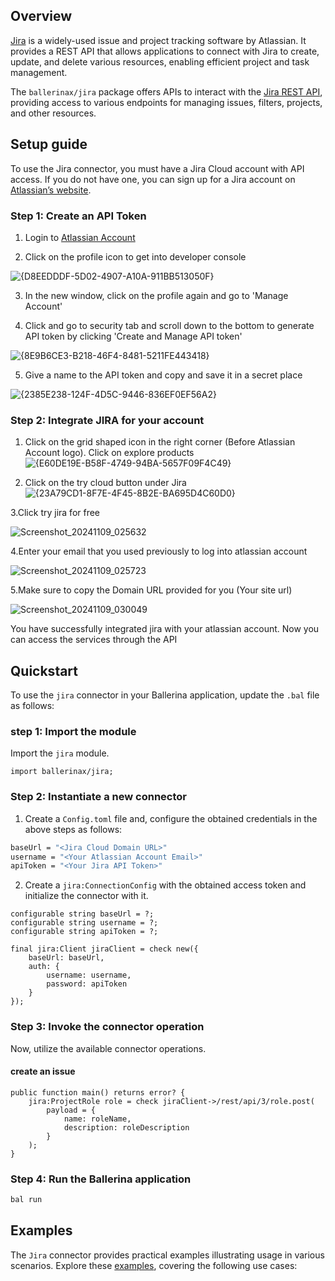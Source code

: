 ## Overview

[Jira](https://www.atlassian.com/software/jira)  is a widely-used issue and project tracking software by Atlassian. It provides a REST API that allows applications to connect with Jira to create, update, and delete various resources, enabling efficient project and task management.

The `ballerinax/jira` package offers APIs to interact with the [Jira REST API](https://developer.atlassian.com/cloud/jira/platform/rest/v3/intro), providing access to various endpoints for managing issues, filters, projects, and other resources.

## Setup guide

To use the Jira connector, you must have a Jira Cloud account with API access. If you do not have one, you can sign up for a Jira account on [Atlassian’s website](https://developer.atlassian.com/cloud/jira/platform/).

### Step 1: Create an API Token
1. Login to [Atlassian Account](https://developer.atlassian.com/cloud/jira/platform/)

2. Click on the profile icon to get into developer console

![{D8EEDDDF-5D02-4907-A10A-911BB513050F}](https://github.com/user-attachments/assets/3ec0f5be-6c5f-4038-a37a-ec8a2f6e2ccf)

3. In the new window, click on the profile again and go to 'Manage Account'

4. Click and go to security tab and scroll down to the bottom to generate API token by clicking 'Create and Manage API token'

![{8E9B6CE3-B218-46F4-8481-5211FE443418}](https://github.com/user-attachments/assets/081db352-e5d1-4657-8f85-49f791881975)

5. Give a name to the API token and copy and save it in a secret place

![{2385E238-124F-4D5C-9446-836EF0EF56A2}](https://github.com/user-attachments/assets/d76705c0-2bf9-4f04-9d9a-1ec963d950e9)

### Step 2: Integrate JIRA for your account
1. Click on the grid shaped icon in the right corner (Before Atlassian Account logo). Click on explore products
![{E60DE19E-B58F-4749-94BA-5657F09F4C49}](https://github.com/user-attachments/assets/52431e70-d15a-45cc-aa77-993ded2a9512)

2. Click on the try cloud button under Jira
![{23A79CD1-8F7E-4F45-8B2E-BA695D4C60D0}](https://github.com/user-attachments/assets/4e56c9f6-b8ed-485c-9664-c8e87cbe0b02)

3.Click try jira for free

![Screenshot_20241109_025632](https://github.com/user-attachments/assets/57ef6b9a-7ec2-450e-9d6c-03b3c18d574d)

4.Enter your email that you used previously to log into atlassian account

![Screenshot_20241109_025723](https://github.com/user-attachments/assets/96837650-33cd-4cd7-82ab-4557cbcfb439)

5.Make sure to copy the Domain URL provided for you (Your site url)

![Screenshot_20241109_030049](https://github.com/user-attachments/assets/88d814f6-e3be-41dd-aa39-7fb118e8f567)

You have successfully integrated jira with your atlassian account. Now you can access the services through the API

## Quickstart

To use the `jira` connector in your Ballerina application, update the `.bal` file as follows:

### step 1: Import the module

Import the `jira` module.

```ballerina
import ballerinax/jira;
```
### Step 2: Instantiate a new connector

1. Create a `Config.toml` file and, configure the obtained credentials in the above steps as follows:

```bash
baseUrl = "<Jira Cloud Domain URL>"
username = "<Your Atlassian Account Email>"
apiToken = "<Your Jira API Token>"
```

2. Create a `jira:ConnectionConfig` with the obtained access token and initialize the connector with it.

```ballerina
configurable string baseUrl = ?;
configurable string username = ?;
configurable string apiToken = ?;

final jira:Client jiraClient = check new({
    baseUrl: baseUrl,
    auth: {
        username: username,
        password: apiToken
    }
});
```
### Step 3: Invoke the connector operation

Now, utilize the available connector operations.

#### create an issue

```ballerina
public function main() returns error? {
    jira:ProjectRole role = check jiraClient->/rest/api/3/role.post(
        payload = {
            name: roleName,
            description: roleDescription
        }
    );
}
```

### Step 4: Run the Ballerina application

```bash
bal run
```


## Examples

The `Jira` connector provides practical examples illustrating usage in various scenarios. Explore these [examples](https://github.com/module-ballerinax-jira/tree/main/examples/), covering the following use cases:

[//]: # (TODO: Add examples)

